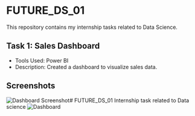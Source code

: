 # FUTURE_DS_01

This repository contains my internship tasks related to Data Science.

## Task 1: Sales Dashboard
- Tools Used: Power BI
- Description: Created a dashboard to visualize sales data.

## Screenshots
![Dashboard Screenshot](screenshot_name.png)# FUTURE_DS_01
Internship task related to Data science 
![Dashboard](screenshot.png)
